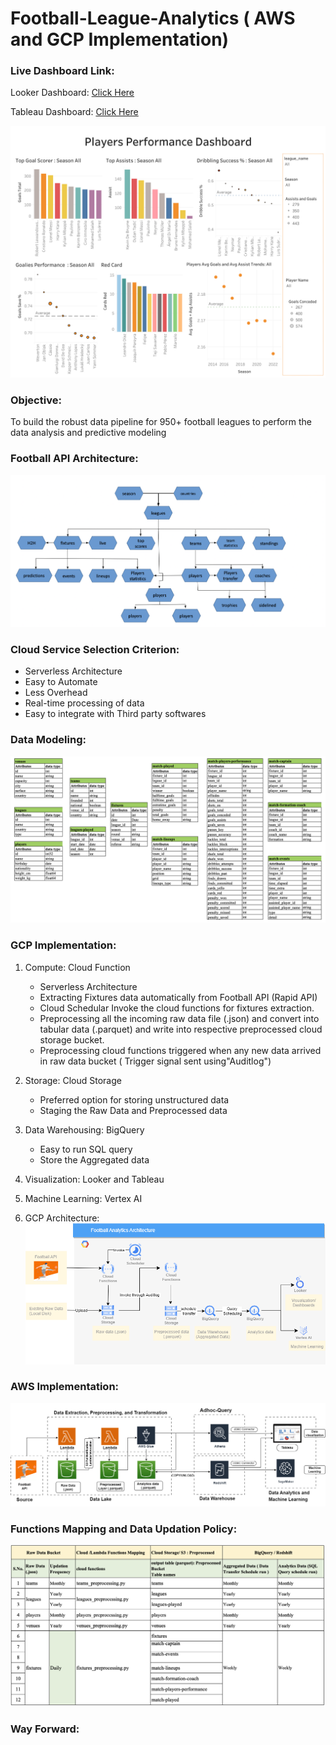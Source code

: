 # Football-League-Analytics ( AWS and GCP Implementation)


### Live Dashboard Link: 
Looker Dashboard: [Click Here](https://lookerstudio.google.com/embed/reporting/d627f950-b2f4-4faa-ba21-eebc5abf59e7/page/tEnnC)

Tableau Dashboard: [Click Here](https://public.tableau.com/views/PlayersPerformancesDashboard/PlayersPerformances?:language=en-US&publish=yes&:display_count=n&:origin=viz_share_link)


![Screenshot of a comment on a GitHub issue showing an image, added in the Markdown, of an Octocat smiling and raising a tentacle.](players_performance_dashboard.png)


### Objective: 
To build the robust data pipeline for 950+ football leagues to perform the data analysis and predictive modeling



### Football API Architecture: 
![Screenshot of a comment on a GitHub issue showing an image, added in the Markdown, of an Octocat smiling and raising a tentacle.](football_api_architecture.png)
### Cloud Service Selection Criterion:
* Serverless Architecture
* Easy to Automate 
* Less Overhead 
* Real-time processing of data 
* Easy to integrate with Third party softwares

### Data Modeling: 
![Screenshot of a comment on a GitHub issue showing an image, added in the Markdown, of an Octocat smiling and raising a tentacle.](table_schema.png)


### GCP Implementation: 
1. Compute: Cloud Function  
     - Serverless Architecture 
     - Extracting Fixtures data automatically from Football API (Rapid API)
     - Cloud Schedular Invoke the cloud functions for fixtures extraction. 
     - Preprocessing all the incoming raw data file (.json) and convert into tabular data (.parquet) and write into respective preprocessed cloud storage bucket.
     - Preprocessing cloud functions triggered when any new data arrived in raw data bucket ( Trigger signal sent using"Auditlog") 
2. Storage: Cloud Storage
     - Preferred option for storing unstructured data 
     - Staging the Raw Data and Preprocessed data 
3. Data Warehousing: BigQuery 
     - Easy to run SQL query 
     - Store the Aggregated data 
4. Visualization: Looker and Tableau
5. Machine Learning: Vertex AI 



2. GCP Architecture:
![Screenshot of a comment on a GitHub issue showing an image, added in the Markdown, of an Octocat smiling and raising a tentacle.](gcp_architecture.png)




### AWS Implementation: 
![Screenshot of a comment on a GitHub issue showing an image, added in the Markdown, of an Octocat smiling and raising a tent](aws_architecture.png)


### Functions Mapping and Data Updation Policy: 
![Screenshot of a comment on a GitHub issue showing an image, added in the Markdown, of an Octocat smiling and raising a tentacle.](Function_Scheduling_Mapping.png)



### Way Forward: 